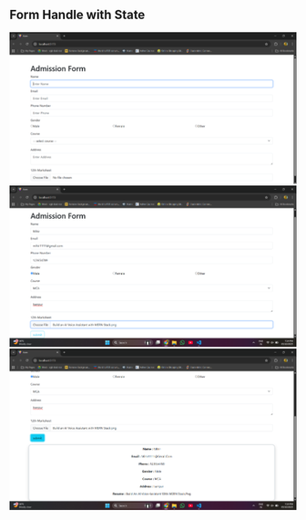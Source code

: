 <h2>Form Handle with State</h2>
<img src="./src/assets/images/image.png" alt='img1' width="550px">
<img src="./src/assets/images/image2.png">
<img src="./src/assets/images/image3.png">